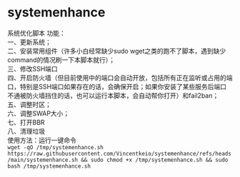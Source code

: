 # systemenhance
系统优化脚本
功能：  
一、更新系统；  
二、安装常用组件（许多小白经常缺少sudo wget之类的跑不了脚本，遇到缺少command的情况刷一下本脚本就行）；  
三、修改SSH端口  
四、开启防火墙（但目前使用中的端口会自动开放，包括所有正在监听或占用的端口，特别是SSH端口如果存在的话，会确保开启；如果你安装了某些服务后端口不通被防火墙挡住的话，也可以运行本脚本，会自动帮你打开）和fail2ban；  
五、调整时区；  
六、调整SWAP大小；  
七、打开BBR  
八、清理垃圾  
使用方法：运行一键命令  
`wget -qO /tmp/systemenhance.sh https://raw.githubusercontent.com/Vincentkeio/systemenhance/refs/heads/main/systemenhance.sh && sudo chmod +x /tmp/systemenhance.sh && sudo bash /tmp/systemenhance.sh`

